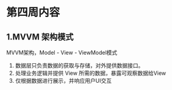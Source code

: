 # 第四周内容
## 1.MVVM 架构模式
MVVM架构，Model - View - ViewModel模式
1. 数据层只负责数据的获取与存储，对外提供数据接口。
2. 处理业务逻辑并提供 View 所需的数据，暴露可观察数据给View
3. 仅根据数据进行展示，并响应用户UI交互
